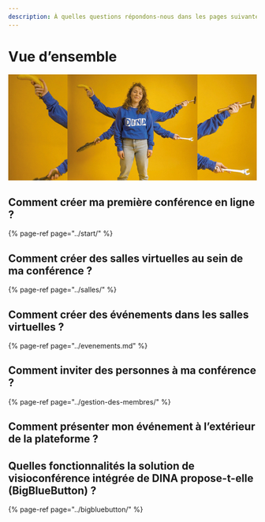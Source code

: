 ```yaml
---
description: À quelles questions répondons-nous dans les pages suivantes ?
---
```


# Vue d’ensemble

![](../../.gitbook/assets/gitbook_multitool_750x320.jpg)

## Comment créer ma première conférence en ligne ?

{% page-ref page="../start/" %}

## Comment créer des salles virtuelles au sein de ma conférence ?

{% page-ref page="../salles/" %}

## Comment créer des événements dans les salles virtuelles ?

{% page-ref page="../evenements.md" %}

## Comment inviter des personnes à ma conférence ?

{% page-ref page="../gestion-des-membres/" %}

## Comment présenter mon événement à l’extérieur de la plateforme ?

## Quelles fonctionnalités la solution de visioconférence intégrée de DINA propose-t-elle \(BigBlueButton\) ?

{% page-ref page="../bigbluebutton/" %}

